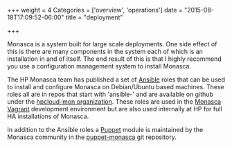 +++
weight = 4
Categories = ['overview', 'operations']
date = "2015-08-18T17:09:52-06:00"
title = "deployment"

+++

Monasca is a system built for large scale deployments.<!--more--> One side effect of this is there are many components in the system each of which is an
installation in and of itself. The end result of this is that I highly recommend you use a configuration management system to install Monasca.

The HP Monasca team has published a set of [Ansible](http://www.ansible.com/home) roles that can be used to install and configure Monasca on
Debian/Ubuntu based machines. These roles all are in repos that start with 'ansible-' and are available on github under the
[hpcloud-mon organization](https://github.com/hpcloud-mon?utf8=%E2%9C%93&query=ansible-). These roles are used in the [Monasca Vagrant](/dev/vagrant/)
development environment but are also used internally at HP for full HA installations of Monasca.

In addition to the Ansible roles a [Puppet](https://puppetlabs.com/) module is maintained by the Monasca community in the
[puppet-monasca](https://github.com/openstack/puppet-monasca) git repository.
